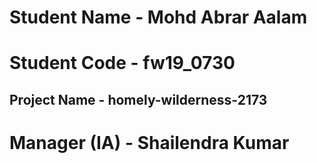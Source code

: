 # Student Name - Mohd Abrar Aalam
# Student Code - fw19_0730
## Project Name - homely-wilderness-2173
# Manager (IA) - Shailendra Kumar
